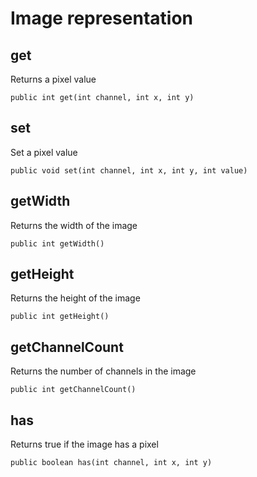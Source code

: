 # Image representation

## get

Returns a pixel value

    public int get(int channel, int x, int y)

## set

Set a pixel value

    public void set(int channel, int x, int y, int value)

## getWidth
    
Returns the width of the image

    public int getWidth()

## getHeight

Returns the height of the image

    public int getHeight()

## getChannelCount

Returns the number of channels in the image

    public int getChannelCount()

## has

Returns true if the image has a pixel

    public boolean has(int channel, int x, int y)


